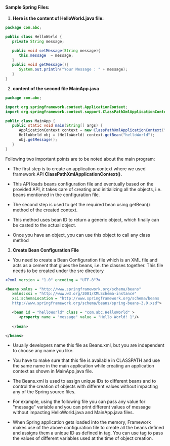 
#### Sample Spring Files: 

1. **Here is the content of HelloWorld.java file:**

```java
package com.abc;

public class HelloWorld {
   private String message;

   public void setMessage(String message){
      this.message  = message;
   }
   public void getMessage(){
      System.out.println("Your Message : " + message);
   }
}
```

2. **content of the second file MainApp.java**

```java
package com.abc;

import org.springframework.context.ApplicationContext;
import org.springframework.context.support.ClassPathXmlApplicationContext;

public class MainApp {
   public static void main(String[] args) {
      ApplicationContext context = new ClassPathXmlApplicationContext("Beans.xml");
      HelloWorld obj = (HelloWorld) context.getBean("helloWorld");
      obj.getMessage();
   }
}
```

Following two important points are to be noted about the main program: 

* The first step is to create an application context where we used framework API **ClassPathXmlApplicationContext().** 
  
* This API loads beans configuration file and eventually based on the provided API, it takes care of creating and initializing all the objects, i.e. beans mentioned in the configuration file.

* The second step is used to get the required bean using getBean() method of the created context. 
* This method uses bean ID to return a generic object, which finally can be casted to the actual object. 
* Once you have an object, you can use this object to call any class method

3. **Create Bean Configuration File**

- You need to create a Bean Configuration file which is an XML file and acts as a cement that glues the beans, i.e. the classes together. This file
  needs to be created under the src directory


```xml
<?xml version = "1.0" encoding = "UTF-8"?>

<beans xmlns = "http://www.springframework.org/schema/beans"
   xmlns:xsi = "http://www.w3.org/2001/XMLSchema-instance"
   xsi:schemaLocation = "http://www.springframework.org/schema/beans
   http://www.springframework.org/schema/beans/spring-beans-3.0.xsd">

   <bean id = "helloWorld" class = "com.abc.HelloWorld" >
      <property name = "message" value = "Hello World! 1"/>
      
   </bean>

</beans>
```

-  Usually developers name this file as Beans.xml, but you are independent to choose any name you like. 

-  You have to make sure that this file is available in CLASSPATH and use the same name in the main application while creating an application context
   as shown in MainApp.java file.

-  The Beans.xml is used to assign unique IDs to different beans and to control the creation of objects with different values without impacting any of
   the Spring source files.

-  For example, using the following file you can pass any value for "message" variable and you can print different values of message without impacting
   HelloWorld.java and MainApp.java files.

- When Spring application gets loaded into the memory, Framework makes use of the above configuration file to create all the beans defined and assigns them a unique ID as defined in <bean> tag. You can use <property> tag to pass the values of different variables used at the time of object creation.
